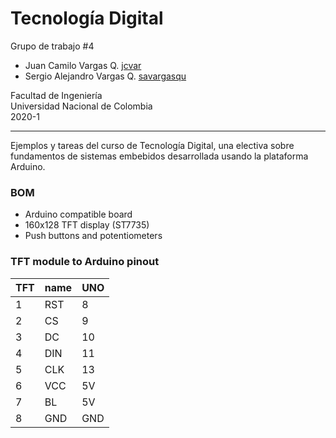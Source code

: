 # Tecnología Digital

Grupo de trabajo #4
- Juan Camilo Vargas Q. [jcvar](https://github.com/jcvar)
- Sergio Alejandro Vargas Q. [savargasqu](https://github.com/savargasqu)

Facultad de Ingeniería\
Universidad Nacional de Colombia\
2020-1

----

Ejemplos y tareas del curso de Tecnología Digital, una electiva sobre fundamentos de sistemas embebidos desarrollada usando la plataforma Arduino.

### BOM
- Arduino compatible board
- 160x128 TFT display (ST7735)
- Push buttons and potentiometers

### TFT module to Arduino pinout

| TFT | name | UNO  |
|-----|------|------|
| 1   | RST  | 8    |
| 2   | CS   | 9    |
| 3   | DC   | 10   |
| 4   | DIN  | 11   |
| 5   | CLK  | 13   |
| 6   | VCC  | 5V   |
| 7   | BL   | 5V   |
| 8   | GND  | GND  |
